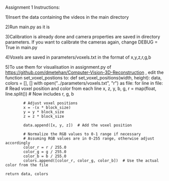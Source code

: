 Assignment 1 Instructions:

1)Insert the data containing the videos in the main directory

2)Run main.py as it is

3)Calibration is already done and camera properties are saved in directory
parameters. If you want to calibrate the cameras again, change DEBUG = True
in main.py

4)Voxels are saved in parameters/voxels.txt in the format of x,y,z,r,g,b

5)To use them for visualisation in assignment.py of https://github.com/dmetehan/Computer-Vision-3D-Reconstruction , edit the function set_voxel_postions to:
def set_voxel_positions(width, height):
    data, colors = [], []
    with open("../parameters/voxels.txt", "r") as file:
        for line in file:
            # Read voxel position and color from each line
            x, z, y, b, g, r = map(float, line.split())  # Now includes r, g, b

            # Adjust voxel positions
            x = -(x * block_size)
            y = y * block_size
            z = z * block_size

            data.append([x, y, z])  # Add the voxel position

            # Normalize the RGB values to 0-1 range if necessary
            # Assuming RGB values are in 0-255 range, otherwise adjust accordingly
            color_r = r / 255.0
            color_g = g / 255.0
            color_b = b / 255.0
            colors.append([color_r, color_g, color_b])  # Use the actual color from the file

    return data, colors
	
